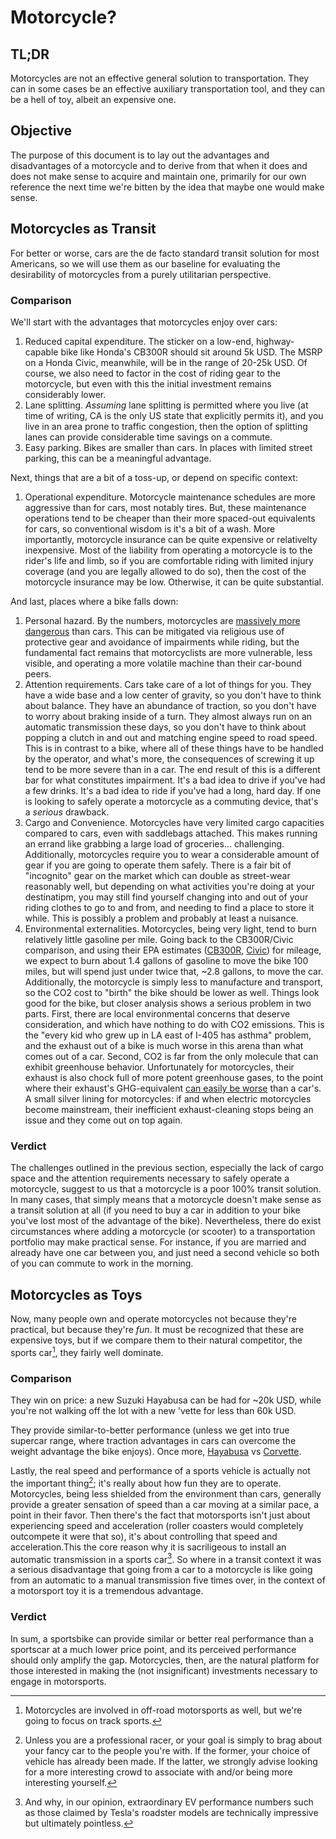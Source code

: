 # Motorcycle?

## TL;DR

Motorcycles are not an effective general solution to transportation. They can in
some cases be an effective auxiliary transportation tool, and they can be a hell
of toy, albeit an expensive one.

## Objective

The purpose of this document is to lay out the advantages and disadvantages of a
motorcycle and to derive from that when it does and does not make sense to
acquire and maintain one, primarily for our own reference the next time we're
bitten by the idea that maybe one would make sense.

## Motorcycles as Transit

For better or worse, cars are the de facto standard transit solution for most
Americans, so we will use them as our baseline for evaluating the desirability
of motorcycles from a purely utilitarian perspective.

### Comparison

We'll start with the advantages that motorcycles enjoy over cars:

1. Reduced capital expenditure. The sticker on a low-end, highway-capable bike
   like Honda's CB300R should sit around 5k USD. The MSRP on a Honda Civic,
   meanwhile, will be in the range of 20-25k USD. Of course, we also need to
   factor in the cost of riding gear to the motorcycle, but even with this the
   initial investment remains considerably lower.
1. Lane splitting. *Assuming* lane splitting is permitted where you live (at
   time of writing, CA is the only US state that explicitly permits it), and you
   live in an area prone to traffic congestion, then the option of splitting
   lanes can provide considerable time savings on a commute.
1. Easy parking. Bikes are smaller than cars. In places with limited street parking,
   this can be a meaningful advantage.

Next, things that are a bit of a toss-up, or depend on specific context:

1. Operational expenditure. Motorcycle maintenance schedules are more aggressive
   than for cars, most notably tires. But, these maintenance operations tend to
   be cheaper than their more spaced-out equivalents for cars, so conventional
   wisdom is it's a bit of a wash. More importantly, motorcycle insurance can be
   quite expensive or relativelty inexpensive. Most of the liability from
   operating a motorcycle is to the rider's life and limb, so if you are
   comfortable riding with limited injury coverage (and you are legally allowed
   to do so), then the cost of the motorcycle insurance may be low. Otherwise,
   it can be quite substantial.
   
And last, places where a bike falls down:

1. Personal hazard. By the numbers, motorcycles are [massively more
   dangerous](https://crashstats.nhtsa.dot.gov/Api/Public/Publication/813112)
   than cars. This can be mitigated via religious use of protective gear and
   avoidance of impairments while riding, but the fundamental fact remains that
   motorcyclists are more vulnerable, less visible, and operating a more
   volatile machine than their car-bound peers.
1. Attention requirements. Cars take care of a lot of things for you. They have
   a wide base and a low center of gravity, so you don't have to think about
   balance. They have an abundance of traction, so you don't have to worry about
   braking inside of a turn. They almost always run on an automatic transmission
   these days, so you don't have to think about popping a clutch in and out and
   matching engine speed to road speed. This is in contrast to a bike, where all
   of these things have to be handled by the operator, and what's more, the
   consequences of screwing it up tend to be more severe than in a car. The end
   result of this is a different bar for what constitutes impairment. It's a bad
   idea to drive if you've had a few drinks. It's a bad idea to ride if you've
   had a long, hard day. If one is looking to safely operate a motorcycle as a
   commuting device, that's a *serious* drawback.
1. Cargo and Convenience. Motorcycles have very limited cargo capacities
   compared to cars, even with saddlebags attached. This makes running an errand
   like grabbing a large load of groceries... challenging. Additionally,
   motorcycles require you to wear a considerable amount of gear if you are
   going to operate them safely. There is a fair bit of "incognito" gear on the
   market which can double as street-wear reasonably well, but depending on what
   activities you're doing at your destinatipm, you may still find yourself
   changing into and out of your riding clothes to go to and from, and needing
   to find a place to store it while. This is possibly a problem and probably at
   least a nuisance.
1. Environmental externalities. Motorcycles, being very light, tend to burn
   relatively little gasoline per mile. Going back to the CB300R/Civic
   comparison, and using their EPA estimates
   ([CB300R](https://powersports.honda.com/street/sport/cbr300r/specifications?year=2021),
   [Civic](https://www.fueleconomy.gov/feg/noframes/43356.shtml)) for mileage,
   we expect to burn about 1.4 gallons of gasoline to move the bike 100 miles,
   but will spend just under twice that, ~2.8 gallons, to move the
   car. Additionally, the motorcycle is simply less to manufacture and
   transport, so the CO2 cost to "birth" the bike should be lower as
   well. Things look good for the bike, but closer analysis shows a serious
   problem in two parts. First, there are local environmental concerns that
   deserve consideration, and which have nothing to do with CO2 emissions. This
   is the "every kid who grew up in LA east of I-405 has asthma" problem, and
   the exhaust out of a bike is much worse in this arena than what comes out of
   a car. Second, CO2 is far from the only molecule that can exhibit greenhouse
   behavior. Unfortunately for motorcycles, their exhaust is also chock full of
   more potent greenhouse gases, to the point where their exhaust's
   GHG-equivalent [can easily be
   worse](https://scholar.google.com/scholar?cluster=10347012122338531296&hl=en&as_sdt=0,5)
   than a car's. A small silver lining for motorcycles: if and when electric
   motorcycles become mainstream, their inefficient exhaust-cleaning stops being
   an issue and they come out on top again.
   
### Verdict

The challenges outlined in the previous section, especially the lack of cargo
space and the attention requirements necessary to safely operate a motorcycle,
suggest to us that a motorcycle is a poor 100% transit solution. In many cases,
that simply means that a motorcycle doesn't make sense as a transit solution at
all (if you need to buy a car in addition to your bike you've lost most of the
advantage of the bike). Nevertheless, there do exist circumstances where adding
a motorcycle (or scooter) to a transportation portfolio may make practical
sense. For instance, if you are married and already have one car between you,
and just need a second vehicle so both of you can commute to work in the
morning.

## Motorcycles as Toys

Now, many people own and operate motorcycles not because they're practical, but
because they're *fun*. It must be recognized that these are expensive toys, but
if we compare them to their natural competitor, the sports car[^1], they fairly
well dominate. 

### Comparison

They win on price: a new Suzuki Hayabusa can be had for ~20k USD,
while you're not walking off the lot with a new 'vette for less than 60k
USD. 

They provide similar-to-better performance (unless we get into true
supercar range, where traction advantages in cars can overcome the weight
advantage the bike enjoys). Once more,
[Hayabusa](https://www.zeroto60times.com/vehicle-make/suzuki-motorcycles-0-60-mph-times/fast-slow-0-60/?region%5B%5D=Domestic#accordion-48570)
vs
[Corvette](https://www.zeroto60times.com/vehicle-make/chevrolet-0-60-mph-times/fast-slow-0-60/?yearMin=2014&yearMax=2022&bodyStyle%5B%5D=16752&bodyStyle%5B%5D=119#accordion-47541). 

Lastly, the real speed and performance of a sports vehicle is actually not the
important thing[^2]; it's really about how fun they are to operate. Motorcycles,
being less shielded from the environment than cars, generally provide a greater
sensation of speed than a car moving at a similar pace, a point in their
favor. Then there's the fact that motorsports isn't just about experiencing
speed and acceleration (roller coasters would completely outcompete it were that
so), it's about controlling that speed and acceleration.This the core reason why
it is sacriligeous to install an automatic transmission in a sports car[^3]. So
where in a transit context it was a serious disadvantage that going from a car
to a motorcycle is like going from an automatic to a manual transmission five
times over, in the context of a motorsport toy it is a tremendous advantage.

### Verdict

In sum, a sportsbike can provide similar or better real performance than a
sportscar at a much lower price point, and its perceived performance should only
amplify the gap. Motorcycles, then, are the natural platform for those
interested in making the (not insignificant) investments necessary to engage in
motorsports.

[^1]: Motorcycles are involved in off-road motorsports as well, but we're going
    to focus on track sports.
[^2]: Unless you are a professional racer, or your goal is simply to brag about
    your fancy car to the people you're with. If the former, your choice of
    vehicle has already been made. If the latter, we strongly advise looking for
    a more interesting crowd to associate with and/or being more interesting
    yourself.
[^3]: And why, in our opinion, extraordinary EV performance numbers such as
	those claimed by Tesla's roadster models are technically impressive but
	ultimately pointless.
